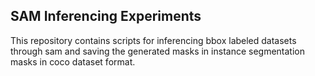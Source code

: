 ## SAM Inferencing Experiments

This repository contains scripts for inferencing bbox labeled datasets through sam and saving the generated masks in instance segmentation masks in coco dataset format.